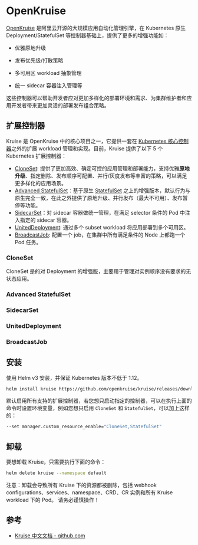 # OpenKruise

[OpenKruise](http://openkruise.io/) 是阿里云开源的大规模应用自动化管理引擎，在 Kubernetes 原生 Deployment/StatefulSet 等控制器基础上，提供了更多的增强功能如：

- 优雅原地升级

- 发布优先级/打散策略

- 多可用区 workload 抽象管理

- 统一 sidecar 容器注入管理等

这些控制器可以帮助开发者应对更加多样化的部署环境和需求、为集群维护者和应用开发者带来更加灵活的部署发布组合策略。

## 扩展控制器

Kruise 是 OpenKruise 中的核心项目之一，它提供一套在 [Kubernetes 核心控制器](https://kubernetes.io/docs/concepts/overview/what-is-kubernetes/)之外的扩展 workload 管理和实现。目前，Kruise 提供了以下 5 个 Kubernetes 扩展控制器：

- [CloneSet](https://github.com/openkruise/kruise/blob/master/docs/concepts/cloneset/README.md): 提供了更加高效、确定可控的应用管理和部署能力，支持优雅**原地升级**、指定删除、发布顺序可配置、并行/灰度发布等丰富的策略，可以满足更多样化的应用场景。
- [Advanced StatefulSet](https://github.com/openkruise/kruise/blob/master/docs/concepts/astatefulset/README.md)：基于原生 [StatefulSet](../concepts/statefulset.md) 之上的增强版本，默认行为与原生完全一致，在此之外提供了原地升级、并行发布（最大不可用）、发布暂停等功能。
- [SidecarSet](https://github.com/openkruise/kruise/blob/master/docs/concepts/sidecarSet/README.md)：对 sidecar 容器做统一管理，在满足 selector 条件的 Pod 中注入指定的 sidecar 容器。
- [UnitedDeployment](https://github.com/openkruise/kruise/blob/master/docs/concepts/uniteddeployment/README.md): 通过多个 subset workload 将应用部署到多个可用区。
- [BroadcastJob](https://github.com/openkruise/kruise/blob/master/docs/concepts/broadcastJob/README.md): 配置一个 job，在集群中所有满足条件的 Node 上都跑一个 Pod 任务。

### CloneSet

CloneSet 是的对 Deployment 的增强版，主要用于管理对实例顺序没有要求的无状态应用。

### Advanced StatefulSet

### SidecarSet

### UnitedDeployment

### BroadcastJob



## 安装

使用 Helm v3 安装，并保证 Kubernetes 版本不低于 1.12。

```bash
helm install kruise https://github.com/openkruise/kruise/releases/download/v0.5.0/kruise-chart.tgz
```

默认启用所有支持的扩展控制器，若您想只启动指定的控制器，可以在执行上面的命令时设置环境变量，例如您想只启用 `CloneSet` 和 `StatefulSet`，可以加上这样的：

```bash
--set manager.custom_resource_enable="CloneSet,StatefulSet"
```

## 卸载

要想卸载 Kruise，只需要执行下面的命令：

```bash
helm delete kruise --namespace default
```

注意：卸载会导致所有 Kruise 下的资源都被删除，包括 webhook configurations、services、namespace、CRD、CR 实例和所有 Kruise workload 下的 Pod。 请务必谨慎操作！

## 参考

- [Kruise 中文文档 - github.com](https://github.com/openkruise/kruise/blob/master/README-zh_CN.md)